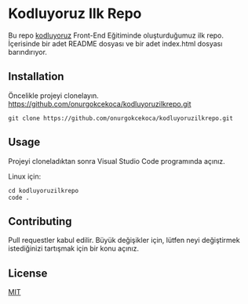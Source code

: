 # Kodluyoruz Ilk Repo
Bu repo [kodluyoruz](https://www.kodluyoruz.org/) Front-End Eğitiminde oluşturduğumuz ilk repo. İçerisinde bir adet README dosyası ve bir adet index.html dosyası barındırıyor.

## Installation
Öncelikle projeyi clonelayın. https://github.com/onurgokcekoca/kodluyoruzilkrepo.git

```
git clone https://github.com/onurgokcekoca/kodluyoruzilkrepo.git
```

## Usage
Projeyi cloneladıktan sonra Visual Studio Code programında açınız.

Linux için:

```
cd kodluyoruzilkrepo
code .
```

## Contributing

Pull requestler kabul edilir. Büyük değişikler için, lütfen neyi değiştirmek istediğinizi tartışmak için bir konu açınız.

## License

[MIT]()
